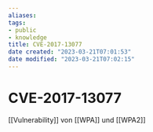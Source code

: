 ```yaml
---
aliases: 
tags: 
- public
- knowledge
title: CVE-2017-13077
date created: "2023-03-21T07:01:53"
date modified: "2023-03-21T07:02:15"
---
```


# CVE-2017-13077

[[Vulnerability]] von [[WPA]] und [[WPA2]]

